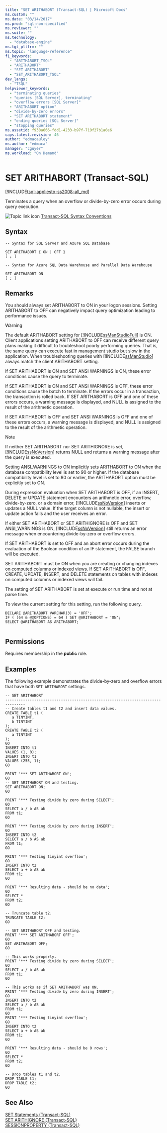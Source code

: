 ```yaml
---
title: "SET ARITHABORT (Transact-SQL) | Microsoft Docs"
ms.custom: ""
ms.date: "03/14/2017"
ms.prod: "sql-non-specified"
ms.reviewer: ""
ms.suite: ""
ms.technology: 
  - "database-engine"
ms.tgt_pltfrm: ""
ms.topic: "language-reference"
f1_keywords: 
  - "ARITHABORT_TSQL"
  - "ARITHABORT"
  - "SET ARITHABORT"
  - "SET_ARITHABORT_TSQL"
dev_langs: 
  - "TSQL"
helpviewer_keywords: 
  - "terminating queries"
  - "queries [SQL Server], terminating"
  - "overflow errors [SQL Server]"
  - "ARITHABORT option"
  - "divide-by-zero errors"
  - "SET ARITHABORT statement"
  - "ending queries [SQL Server]"
  - "stopping queries"
ms.assetid: f938a666-fdd1-4233-b97f-719f27b1a0e6
caps.latest.revision: 46
author: "edmacauley"
ms.author: "edmaca"
manager: "cguyer"
ms.workload: "On Demand"
---
```

# SET ARITHABORT (Transact-SQL)
[!INCLUDE[tsql-appliesto-ss2008-all_md](../../includes/tsql-appliesto-ss2008-all-md.md)]

  Terminates a query when an overflow or divide-by-zero error occurs during query execution.  
  
 ![Topic link icon](../../database-engine/configure-windows/media/topic-link.gif "Topic link icon") [Transact-SQL Syntax Conventions](../../t-sql/language-elements/transact-sql-syntax-conventions-transact-sql.md)  
  
## Syntax  
  
```  
-- Syntax for SQL Server and Azure SQL Database  
  
SET ARITHABORT { ON | OFF }  
[ ; ]  
```  
  
```  
-- Syntax for Azure SQL Data Warehouse and Parallel Data Warehouse  
  
SET ARITHABORT ON   
[ ; ]  
```  
  
## Remarks  
 You should always set ARITHABORT to ON in your logon sessions. Setting ARITHABORT to OFF can negatively impact query optimization leading to performance issues.  
  
> [!WARNING]  
>  The default ARITHABORT setting for [!INCLUDE[ssManStudioFull](../../includes/ssmanstudiofull-md.md)] is ON. Client applications setting ARITHABORT to OFF can receive different query plans making it difficult to troubleshoot poorly performing queries. That is, the same query can execute fast in management studio but slow in the application. When troubleshooting queries with [!INCLUDE[ssManStudio](../../includes/ssmanstudio-md.md)] always match the client ARITHABORT setting.  
  
 If SET ARITHABORT is ON and SET ANSI WARNINGS is ON, these error conditions cause the query to terminate.  
  
 If SET ARITHABORT is ON and SET ANSI WARNINGS is OFF, these error conditions cause the batch to terminate. If the errors occur in a transaction, the transaction is rolled back. If SET ARITHABORT is OFF and one of these errors occurs, a warning message is displayed, and NULL is assigned to the result of the arithmetic operation.  
  
 If SET ARITHABORT is OFF and SET ANSI WARNINGS is OFF and one of these errors occurs, a warning message is displayed, and NULL is assigned to the result of the arithmetic operation.  
  
> [!NOTE]  
>  If neither SET ARITHABORT nor SET ARITHIGNORE is set, [!INCLUDE[ssNoVersion](../../includes/ssnoversion-md.md)] returns NULL and returns a warning message after the query is executed.  
  
 Setting ANSI_WARNINGS to ON implicitly sets ARITHABORT to ON when the database compatibility level is set to 90 or higher. If the database compatibility level is set to 80 or earlier, the ARITHABORT option must be explicitly set to ON.  
  
 During expression evaluation when SET ARITHABORT is OFF, if an INSERT, DELETE or UPDATE statement encounters an arithmetic error, overflow, divide-by-zero, or a domain error, [!INCLUDE[ssNoVersion](../../includes/ssnoversion-md.md)] inserts or updates a NULL value. If the target column is not nullable, the insert or update action fails and the user receives an error.  
  
 If either SET ARITHABORT or SET ARITHIGNORE is OFF and SET ANSI_WARNINGS is ON, [!INCLUDE[ssNoVersion](../../includes/ssnoversion-md.md)] still returns an error message when encountering divide-by-zero or overflow errors.  
  
 If SET ARITHABORT is set to OFF and an abort error occurs during the evaluation of the Boolean condition of an IF statement, the FALSE branch will be executed.  
  
 SET ARITHABORT must be ON when you are creating or changing indexes on computed columns or indexed views. If SET ARITHABORT is OFF, CREATE, UPDATE, INSERT, and DELETE statements on tables with indexes on computed columns or indexed views will fail.  
  
 The setting of SET ARITHABORT is set at execute or run time and not at parse time.  
  
 To view the current setting for this setting, run the following query.  
  
```  
DECLARE @ARITHABORT VARCHAR(3) = 'OFF';  
IF ( (64 & @@OPTIONS) = 64 ) SET @ARITHABORT = 'ON';  
SELECT @ARITHABORT AS ARITHABORT;  
  
```  
  
## Permissions  
 Requires membership in the **public** role.  
  
## Examples  
 The following example demonstrates the divide-by-zero and overflow errors that have both `SET ARITHABORT` settings.  
  
```  
-- SET ARITHABORT  
-------------------------------------------------------------------------------  
-- Create tables t1 and t2 and insert data values.  
CREATE TABLE t1 (  
   a TINYINT,   
   b TINYINT  
);  
CREATE TABLE t2 (  
   a TINYINT  
);  
GO  
INSERT INTO t1   
VALUES (1, 0);  
INSERT INTO t1   
VALUES (255, 1);  
GO  
  
PRINT '*** SET ARITHABORT ON';  
GO  
-- SET ARITHABORT ON and testing.  
SET ARITHABORT ON;  
GO  
  
PRINT '*** Testing divide by zero during SELECT';  
GO  
SELECT a / b AS ab   
FROM t1;  
GO  
  
PRINT '*** Testing divide by zero during INSERT';  
GO  
INSERT INTO t2  
SELECT a / b AS ab    
FROM t1;  
GO  
  
PRINT '*** Testing tinyint overflow';  
GO  
INSERT INTO t2  
SELECT a + b AS ab   
FROM t1;  
GO  
  
PRINT '*** Resulting data - should be no data';  
GO  
SELECT *   
FROM t2;  
GO  
  
-- Truncate table t2.  
TRUNCATE TABLE t2;  
GO  
  
-- SET ARITHABORT OFF and testing.  
PRINT '*** SET ARITHABORT OFF';  
GO  
SET ARITHABORT OFF;  
GO  
  
-- This works properly.  
PRINT '*** Testing divide by zero during SELECT';  
GO  
SELECT a / b AS ab    
FROM t1;  
GO  
  
-- This works as if SET ARITHABORT was ON.  
PRINT '*** Testing divide by zero during INSERT';  
GO  
INSERT INTO t2  
SELECT a / b AS ab    
FROM t1;  
GO  
PRINT '*** Testing tinyint overflow';  
GO  
INSERT INTO t2  
SELECT a + b AS ab   
FROM t1;  
GO  
  
PRINT '*** Resulting data - should be 0 rows';  
GO  
SELECT *   
FROM t2;  
GO  
  
-- Drop tables t1 and t2.  
DROP TABLE t1;  
DROP TABLE t2;  
GO  
```  
  
## See Also  
 [SET Statements &#40;Transact-SQL&#41;](../../t-sql/statements/set-statements-transact-sql.md)   
 [SET ARITHIGNORE &#40;Transact-SQL&#41;](../../t-sql/statements/set-arithignore-transact-sql.md)   
 [SESSIONPROPERTY &#40;Transact-SQL&#41;](../../t-sql/functions/sessionproperty-transact-sql.md)  
  
  
